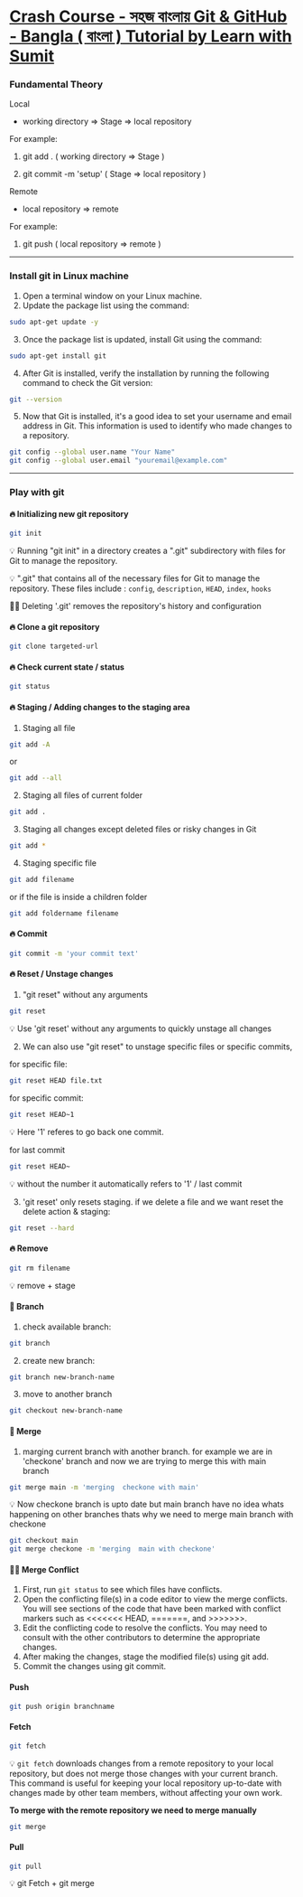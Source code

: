 <link rel="stylesheet" type="text/css" href="style.css">

# [Crash Course - সহজ বাংলায় Git & GitHub - Bangla ( বাংলা ) Tutorial by Learn with Sumit](https://youtu.be/oe21Nlq8GS4)

### Fundamental Theory

Local

- working directory => Stage => local repository

For example:

1. git add . ( working directory => Stage )

2. git commit -m 'setup' ( Stage => local repository )

Remote

- local repository => remote

For example:

1. git push ( local repository => remote )

---

### Install git in Linux machine

1. Open a terminal window on your Linux machine.
2. Update the package list using the command:

```bash
sudo apt-get update -y
```

3. Once the package list is updated, install Git using the command:

```bash
sudo apt-get install git
```

4. After Git is installed, verify the installation by running the following command to check the Git version:

```bash
git --version
```

5. Now that Git is installed, it's a good idea to set your username and email address in Git. This information is used to identify who made changes to a repository.

```bash
git config --global user.name "Your Name"
git config --global user.email "youremail@example.com"
```

---

### Play with git

#### 🔥 Initializing new git repository

```bash
git init
```

💡 Running "git init" in a directory creates a ".git" subdirectory with files for Git to manage the repository.

💡 ".git" that contains all of the necessary files for Git to manage the repository. These files include : `config`, `description`, `HEAD`, `index`, `hooks`

💁‍♂️ Deleting '.git' removes the repository's history and configuration

#### 🔥 Clone a git repository

```bash
git clone targeted-url
```

#### 🔥 Check current state / status

```bash
git status
```

#### 🔥 Staging / Adding changes to the staging area

1. Staging all file

```bash
git add -A
```

or

```bash
git add --all
```

2. Staging all files of current folder

```bash
git add .
```

3. Staging all changes except deleted files or risky changes in Git

```bash
git add *
```

4. Staging specific file

```bash
git add filename
```

or if the file is inside a children folder

```bash
git add foldername filename
```

#### 🔥 Commit

```bash
git commit -m 'your commit text'
```

#### 🔥 Reset / Unstage changes

1. "git reset" without any arguments

```bash
git reset
```

💡 Use 'git reset' without any arguments to quickly unstage all changes

2. We can also use "git reset" to unstage specific files or specific commits,

for specific file:

```bash
git reset HEAD file.txt
```

for specific commit:

```bash
git reset HEAD~1
```

💡 Here '1' referes to go back one commit.

for last commit

```bash
git reset HEAD~
```

💡 without the number it automatically refers to '1' / last commit

3. 'git reset' only resets staging. if we delete a file and we want reset the delete action & staging:

```bash
git reset --hard
```

#### 🔥 Remove

```bash
git rm filename
```

💡 remove + stage

#### 🚨 Branch

1. check available branch:

```bash
git branch
```

2. create new branch:

```bash
git branch new-branch-name
```

3. move to another branch

```bash
git checkout new-branch-name
```

#### 🚨 Merge

1. marging current branch with another branch. for example we are in 'checkone' branch and now we are trying to merge this with main branch

```bash
git merge main -m 'merging  checkone with main'
```

💡 Now checkone branch is upto date but main branch have no idea whats happening on other branches thats why we need to merge main branch with checkone

```bash
git checkout main
git merge checkone -m 'merging  main with checkone'
```

#### 🚨🚨 Merge Conflict

1. First, run `git status` to see which files have conflicts.
2. Open the conflicting file(s) in a code editor to view the merge conflicts. You will see sections of the code that have been marked with conflict markers such as <<<<<<< HEAD, =======, and >>>>>>>.
3. Edit the conflicting code to resolve the conflicts. You may need to consult with the other contributors to determine the appropriate changes.
4. After making the changes, stage the modified file(s) using git add.
5. Commit the changes using git commit.

#### Push

```bash
git push origin branchname
```

#### Fetch

```bash
git fetch
```

💡 `git fetch` downloads changes from a remote repository to your local repository, but does not merge those changes with your current branch. This command is useful for keeping your local repository up-to-date with changes made by other team members, without affecting your own work.

**To merge with the remote repository we need to merge manually**

```bash
git merge
```

#### Pull

```bash
git pull
```

💡 git Fetch + git merge
